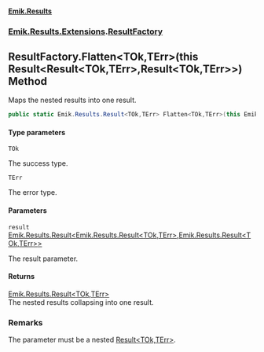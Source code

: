#### [Emik.Results](index.md 'index')
### [Emik.Results.Extensions](Emik.Results.Extensions.md 'Emik.Results.Extensions').[ResultFactory](ResultFactory.md 'Emik.Results.Extensions.ResultFactory')

## ResultFactory.Flatten<TOk,TErr>(this Result<Result<TOk,TErr>,Result<TOk,TErr>>) Method

Maps the nested results into one result.

```csharp
public static Emik.Results.Result<TOk,TErr> Flatten<TOk,TErr>(this Emik.Results.Result<Emik.Results.Result<TOk,TErr>,Emik.Results.Result<TOk,TErr>> result);
```
#### Type parameters

<a name='Emik.Results.Extensions.ResultFactory.Flatten_TOk,TErr_(thisEmik.Results.Result_Emik.Results.Result_TOk,TErr_,Emik.Results.Result_TOk,TErr__).TOk'></a>

`TOk`

The success type.

<a name='Emik.Results.Extensions.ResultFactory.Flatten_TOk,TErr_(thisEmik.Results.Result_Emik.Results.Result_TOk,TErr_,Emik.Results.Result_TOk,TErr__).TErr'></a>

`TErr`

The error type.
#### Parameters

<a name='Emik.Results.Extensions.ResultFactory.Flatten_TOk,TErr_(thisEmik.Results.Result_Emik.Results.Result_TOk,TErr_,Emik.Results.Result_TOk,TErr__).result'></a>

`result` [Emik.Results.Result&lt;](Result{TOk,TErr}.md 'Emik.Results.Result<TOk,TErr>')[Emik.Results.Result&lt;](Result{TOk,TErr}.md 'Emik.Results.Result<TOk,TErr>')[TOk](ResultFactory.Flatten{TOk,TErr}(Result{Result{TOk,TErr},Result{TOk,TErr}}).md#Emik.Results.Extensions.ResultFactory.Flatten_TOk,TErr_(thisEmik.Results.Result_Emik.Results.Result_TOk,TErr_,Emik.Results.Result_TOk,TErr__).TOk 'Emik.Results.Extensions.ResultFactory.Flatten<TOk,TErr>(this Emik.Results.Result<Emik.Results.Result<TOk,TErr>,Emik.Results.Result<TOk,TErr>>).TOk')[,](Result{TOk,TErr}.md 'Emik.Results.Result<TOk,TErr>')[TErr](ResultFactory.Flatten{TOk,TErr}(Result{Result{TOk,TErr},Result{TOk,TErr}}).md#Emik.Results.Extensions.ResultFactory.Flatten_TOk,TErr_(thisEmik.Results.Result_Emik.Results.Result_TOk,TErr_,Emik.Results.Result_TOk,TErr__).TErr 'Emik.Results.Extensions.ResultFactory.Flatten<TOk,TErr>(this Emik.Results.Result<Emik.Results.Result<TOk,TErr>,Emik.Results.Result<TOk,TErr>>).TErr')[&gt;](Result{TOk,TErr}.md 'Emik.Results.Result<TOk,TErr>')[,](Result{TOk,TErr}.md 'Emik.Results.Result<TOk,TErr>')[Emik.Results.Result&lt;](Result{TOk,TErr}.md 'Emik.Results.Result<TOk,TErr>')[TOk](ResultFactory.Flatten{TOk,TErr}(Result{Result{TOk,TErr},Result{TOk,TErr}}).md#Emik.Results.Extensions.ResultFactory.Flatten_TOk,TErr_(thisEmik.Results.Result_Emik.Results.Result_TOk,TErr_,Emik.Results.Result_TOk,TErr__).TOk 'Emik.Results.Extensions.ResultFactory.Flatten<TOk,TErr>(this Emik.Results.Result<Emik.Results.Result<TOk,TErr>,Emik.Results.Result<TOk,TErr>>).TOk')[,](Result{TOk,TErr}.md 'Emik.Results.Result<TOk,TErr>')[TErr](ResultFactory.Flatten{TOk,TErr}(Result{Result{TOk,TErr},Result{TOk,TErr}}).md#Emik.Results.Extensions.ResultFactory.Flatten_TOk,TErr_(thisEmik.Results.Result_Emik.Results.Result_TOk,TErr_,Emik.Results.Result_TOk,TErr__).TErr 'Emik.Results.Extensions.ResultFactory.Flatten<TOk,TErr>(this Emik.Results.Result<Emik.Results.Result<TOk,TErr>,Emik.Results.Result<TOk,TErr>>).TErr')[&gt;](Result{TOk,TErr}.md 'Emik.Results.Result<TOk,TErr>')[&gt;](Result{TOk,TErr}.md 'Emik.Results.Result<TOk,TErr>')

The result parameter.

#### Returns
[Emik.Results.Result&lt;](Result{TOk,TErr}.md 'Emik.Results.Result<TOk,TErr>')[TOk](ResultFactory.Flatten{TOk,TErr}(Result{Result{TOk,TErr},Result{TOk,TErr}}).md#Emik.Results.Extensions.ResultFactory.Flatten_TOk,TErr_(thisEmik.Results.Result_Emik.Results.Result_TOk,TErr_,Emik.Results.Result_TOk,TErr__).TOk 'Emik.Results.Extensions.ResultFactory.Flatten<TOk,TErr>(this Emik.Results.Result<Emik.Results.Result<TOk,TErr>,Emik.Results.Result<TOk,TErr>>).TOk')[,](Result{TOk,TErr}.md 'Emik.Results.Result<TOk,TErr>')[TErr](ResultFactory.Flatten{TOk,TErr}(Result{Result{TOk,TErr},Result{TOk,TErr}}).md#Emik.Results.Extensions.ResultFactory.Flatten_TOk,TErr_(thisEmik.Results.Result_Emik.Results.Result_TOk,TErr_,Emik.Results.Result_TOk,TErr__).TErr 'Emik.Results.Extensions.ResultFactory.Flatten<TOk,TErr>(this Emik.Results.Result<Emik.Results.Result<TOk,TErr>,Emik.Results.Result<TOk,TErr>>).TErr')[&gt;](Result{TOk,TErr}.md 'Emik.Results.Result<TOk,TErr>')  
The nested results collapsing into one result.

### Remarks
  
The parameter must be a nested [Result&lt;TOk,TErr&gt;](Result{TOk,TErr}.md 'Emik.Results.Result<TOk,TErr>').